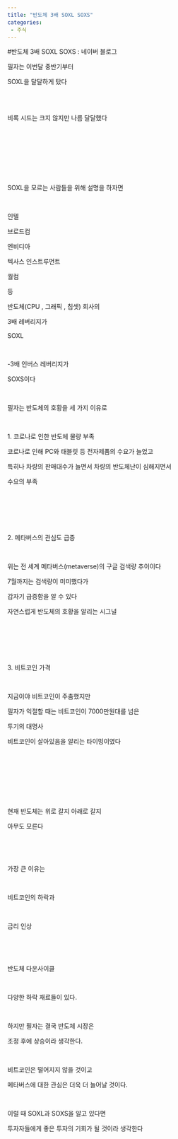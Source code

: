 ```yaml
---
title: "반도체 3배 SOXL SOXS"
categories:
 - 주식
---
```

#반도체 3배 SOXL SOXS : 네이버 블로그
<div class="wrap_rabbit pcol2 _param(1) _postViewArea222588601027" id="post-view222588601027">
<!-- Rabbit HTML --><div class="se-viewer se-theme-default" lang="ko-KR">
<!-- SE_DOC_HEADER_END -->
<div class="se-main-container">
<div class="se-component se-text se-l-default" id="SE-10ae4e28-f24e-4719-9cff-b8563bbedd8e">
<div class="se-component-content">
<div class="se-section se-section-text se-l-default">
<div class="se-module se-module-text">
<!-- SE-TEXT { --><p class="se-text-paragraph se-text-paragraph-align-" id="SE-31f76cfb-d19c-4911-ba63-84316d1c29b4" style=""><span class="se-fs- se-ff-" id="SE-1aba3fd6-f1c9-476e-a8d3-f00121d85e71" style="">필자는 이번달 중반기부터</span></p><!-- } SE-TEXT --><!-- SE-TEXT { --><p class="se-text-paragraph se-text-paragraph-align-" id="SE-e91edb74-547b-4217-a052-c7b7b596276d" style=""><span class="se-fs- se-ff-" id="SE-41938fb3-733b-4b36-82a1-11f036fdebdb" style="">SOXL을 달달하게 탔다</span></p><!-- } SE-TEXT -->
</div>
</div>
</div>
</div> <div class="se-component se-image se-l-default" id="SE-accee5fb-0804-4147-b90e-7fa394127e27">
<div class="se-component-content se-component-content-fit">
<div class="se-section se-section-image se-l-default se-section-align-">
<div class="se-module se-module-image" style="">
<a class="se-module-image-link __se_image_link __se_link" data-linkdata='{"id" : "SE-accee5fb-0804-4147-b90e-7fa394127e27", "src" : "https://postfiles.pstatic.net/MjAyMTEyMDZfMTAg/MDAxNjM4ODAyNzQ4MjE3.2gQ26ZgVpGK9Z1jxxUPZCLemX06x6dYNbrH90szEnX8g.Duf-jTZ8EWIj5MgPy_wPiiyNrNcxlDPReywHo_XWM50g.PNG.dls32208/image.png", "originalWidth" : "741", "originalHeight" : "481", "linkUse" : "false", "link" : ""}' data-linktype="img" href="#" onclick="return false;" style="">
<img alt="" class="se-image-resource" data-height="449" data-lazy-src="https://postfiles.pstatic.net/MjAyMTEyMDZfMTAg/MDAxNjM4ODAyNzQ4MjE3.2gQ26ZgVpGK9Z1jxxUPZCLemX06x6dYNbrH90szEnX8g.Duf-jTZ8EWIj5MgPy_wPiiyNrNcxlDPReywHo_XWM50g.PNG.dls32208/image.png?type=w966" data-width="693" src="https://raw.githubusercontent.com/rage147-OwO/rage147-OwO.github.io/master/_images/images/2021-12-7-반도체 3배 SOXL SOXS/0.png">
</img></a>
</div>
</div>
</div>
</div>
<div class="se-component se-image se-l-default" id="SE-5ced9513-cd22-4fea-ac56-1969f650e996">
<div class="se-component-content se-component-content-fit">
<div class="se-section se-section-image se-l-default se-section-align-">
<div class="se-module se-module-image" style="">
<a class="se-module-image-link __se_image_link __se_link" data-linkdata='{"id" : "SE-5ced9513-cd22-4fea-ac56-1969f650e996", "src" : "https://postfiles.pstatic.net/MjAyMTEyMDdfMzgg/MDAxNjM4ODAyODIxMTMz.aXJHhahAepCTqMqinEvB0BsS0o0rSdNdXn5kieyaqk0g.n9v7p0b9yJ1KosIV1lIkqh5Yu12NIikKW_nFgWR2H1Ug.PNG.dls32208/image.png", "originalWidth" : "720", "originalHeight" : "1361", "linkUse" : "false", "link" : ""}' data-linktype="img" href="#" onclick="return false;" style="">
<img alt="" class="se-image-resource" data-height="1309" data-lazy-src="https://postfiles.pstatic.net/MjAyMTEyMDdfMzgg/MDAxNjM4ODAyODIxMTMz.aXJHhahAepCTqMqinEvB0BsS0o0rSdNdXn5kieyaqk0g.n9v7p0b9yJ1KosIV1lIkqh5Yu12NIikKW_nFgWR2H1Ug.PNG.dls32208/image.png?type=w966" data-width="693" src="https://raw.githubusercontent.com/rage147-OwO/rage147-OwO.github.io/master/_images/images/2021-12-7-반도체 3배 SOXL SOXS/1.png">
</img></a>
</div>
</div>
</div>
</div>
<div class="se-component se-text se-l-default" id="SE-f2bcf609-ad64-40bb-9e0c-401783ebcc58">
<div class="se-component-content">
<div class="se-section se-section-text se-l-default">
<div class="se-module se-module-text">
<!-- SE-TEXT { --><p class="se-text-paragraph se-text-paragraph-align-" id="SE-2a944187-2d70-4a9d-ae2c-e48d33e2da6a" style=""><span class="se-fs- se-ff-" id="SE-b1a9e4df-8d60-4e78-baee-1a1cbb5cb98d" style="">비록 시드는 크지 않지만 나름 달달했다</span></p><!-- } SE-TEXT --><!-- SE-TEXT { --><p class="se-text-paragraph se-text-paragraph-align-" id="SE-cbdbc5a5-cb60-4a5e-80a5-f178e8a1c54b" style=""><span class="se-fs- se-ff-" id="SE-22aa5c17-66ab-4e8c-a677-43b321e8f8c5" style="">​</span></p><!-- } SE-TEXT --><!-- SE-TEXT { --><p class="se-text-paragraph se-text-paragraph-align-" id="SE-1dee5947-f163-444f-ae19-466456056582" style=""><span class="se-fs- se-ff-" id="SE-52f83bd7-607d-4aa8-8e09-11e83c5c0728" style="">​</span></p><!-- } SE-TEXT --><!-- SE-TEXT { --><p class="se-text-paragraph se-text-paragraph-align-" id="SE-78140372-28b2-41e7-8a70-8075eff40348" style=""><span class="se-fs- se-ff-" id="SE-05854cdd-cb6e-4ca7-8cff-ecbc2905a00c" style="">​</span></p><!-- } SE-TEXT --><!-- SE-TEXT { --><p class="se-text-paragraph se-text-paragraph-align-" id="SE-913b1232-c699-4259-957b-425d611ad745" style=""><span class="se-fs- se-ff-" id="SE-97772254-589e-4656-bf53-4f5436d321b5" style="">​</span></p><!-- } SE-TEXT --><!-- SE-TEXT { --><p class="se-text-paragraph se-text-paragraph-align-" id="SE-42f8c5d2-b6c4-43c5-b42a-f0cef339e699" style=""><span class="se-fs- se-ff-" id="SE-3c55704f-4a8c-4b6e-8f1a-7373a7cbf75d" style="">SOXL을 모르는 사람들을 위해 설명을 하자면</span></p><!-- } SE-TEXT -->
</div>
</div>
</div>
</div> <div class="se-component se-image se-l-default" id="SE-b788b954-f1c0-4876-80f8-f66f169246a3">
<div class="se-component-content se-component-content-normal">
<div class="se-section se-section-image se-l-default se-section-align-" style="max-width:498px;">
<div class="se-module se-module-image" style="">
<a class="se-module-image-link __se_image_link __se_link" data-linkdata='{"id" : "SE-b788b954-f1c0-4876-80f8-f66f169246a3", "src" : "https://postfiles.pstatic.net/MjAyMTEyMDdfOTMg/MDAxNjM4ODAyOTQxNDYz.5yTxt3RilJ_ViThZY5oFR0svyJ2v1OwWnQd1UkCTihog.yLfnzv1HYpJVhShhtUzOQUCUaoFGSNzTOsp1nQe5Fwsg.PNG.dls32208/image.png", "originalWidth" : "498", "originalHeight" : "510", "linkUse" : "false", "link" : ""}' data-linktype="img" href="#" onclick="return false;" style="">
<img alt="" class="se-image-resource" data-height="510" data-lazy-src="https://postfiles.pstatic.net/MjAyMTEyMDdfOTMg/MDAxNjM4ODAyOTQxNDYz.5yTxt3RilJ_ViThZY5oFR0svyJ2v1OwWnQd1UkCTihog.yLfnzv1HYpJVhShhtUzOQUCUaoFGSNzTOsp1nQe5Fwsg.PNG.dls32208/image.png?type=w966" data-width="498" src="https://raw.githubusercontent.com/rage147-OwO/rage147-OwO.github.io/master/_images/images/2021-12-7-반도체 3배 SOXL SOXS/2.png">
</img></a>
</div>
</div>
</div>
</div>
<div class="se-component se-text se-l-default" id="SE-1f07c0ae-449c-4bcc-a1ba-4d048a2228f7">
<div class="se-component-content">
<div class="se-section se-section-text se-l-default">
<div class="se-module se-module-text">
<!-- SE-TEXT { --><p class="se-text-paragraph se-text-paragraph-align-" id="SE-54aec139-1ea8-4abd-8819-a8dd83a2e709" style=""><span class="se-fs- se-ff-" id="SE-ea208fd8-66cc-4ab5-a5f9-0e0945f6aab4" style="">인텔</span></p><!-- } SE-TEXT --><!-- SE-TEXT { --><p class="se-text-paragraph se-text-paragraph-align-" id="SE-060df357-2c09-4df5-9504-3e7d4812cec1" style=""><span class="se-fs- se-ff-" id="SE-d45eb2d2-e9e6-4722-b872-70ea653a7f71" style="">브로드컴</span></p><!-- } SE-TEXT --><!-- SE-TEXT { --><p class="se-text-paragraph se-text-paragraph-align-" id="SE-47e7f20f-fd28-4957-b0eb-d57dd353e3c8" style=""><span class="se-fs- se-ff-" id="SE-1eba9ae3-634a-4d68-92bd-d763147f6feb" style="">엔비디아</span></p><!-- } SE-TEXT --><!-- SE-TEXT { --><p class="se-text-paragraph se-text-paragraph-align-" id="SE-a8947912-a04d-458c-894c-96f8aeab21b7" style=""><span class="se-fs- se-ff-" id="SE-e8517770-ca1c-405e-81d9-32b608385822" style="">텍사스 인스트루먼트</span></p><!-- } SE-TEXT --><!-- SE-TEXT { --><p class="se-text-paragraph se-text-paragraph-align-" id="SE-4775547f-b18a-4dad-9ac6-635c7388f5cc" style=""><span class="se-fs- se-ff-" id="SE-458e8f4d-ea7a-49ca-997b-02801c102d66" style="">퀄컴</span></p><!-- } SE-TEXT --><!-- SE-TEXT { --><p class="se-text-paragraph se-text-paragraph-align-" id="SE-ba9038ff-c420-47a9-a425-aed7a71ea16a" style=""><span class="se-fs- se-ff-" id="SE-b3eb8716-e494-492a-a194-3aebda8d6077" style="">등 </span></p><!-- } SE-TEXT --><!-- SE-TEXT { --><p class="se-text-paragraph se-text-paragraph-align-" id="SE-21846cd5-7121-4a33-ba00-595a74db3ed4" style=""><span class="se-fs- se-ff-" id="SE-1ec5e33c-bc26-4c9f-b066-bbfb05dd07bb" style="">반도체(CPU , 그래픽 , 칩셋) 회사의</span></p><!-- } SE-TEXT --><!-- SE-TEXT { --><p class="se-text-paragraph se-text-paragraph-align-" id="SE-c1b1f9f3-af17-4c3e-91dc-21053e87d21c" style=""><span class="se-fs- se-ff-" id="SE-0403b5ff-bd4f-40c5-a3c8-1fff526da4e4" style="">3배 레버리지가</span></p><!-- } SE-TEXT --><!-- SE-TEXT { --><p class="se-text-paragraph se-text-paragraph-align-" id="SE-40c2b965-8140-4a0b-8303-faaedd186872" style=""><span class="se-fs- se-ff-" id="SE-9c9d3ece-12ba-441e-b452-900f7124f07d" style="">SOXL</span></p><!-- } SE-TEXT --><!-- SE-TEXT { --><p class="se-text-paragraph se-text-paragraph-align-" id="SE-8ff40b83-6b11-4036-81ba-c1f7cee8bd72" style=""><span class="se-fs- se-ff-" id="SE-585eee3f-36f4-4953-91a9-1d7f798e4019" style="">​</span></p><!-- } SE-TEXT --><!-- SE-TEXT { --><p class="se-text-paragraph se-text-paragraph-align-" id="SE-8a821227-4a0a-4989-b776-f4a22740cfb1" style=""><span class="se-fs- se-ff-" id="SE-1e7c959a-4706-4520-a766-83e1d5bcc575" style="">-3배 인버스 레버리지가</span></p><!-- } SE-TEXT --><!-- SE-TEXT { --><p class="se-text-paragraph se-text-paragraph-align-" id="SE-ca16ce79-5724-4388-911b-89de355c0cf6" style=""><span class="se-fs- se-ff-" id="SE-051d14b7-9176-4afb-adca-41c70b8eb168" style="">SOXS이다</span></p><!-- } SE-TEXT --><!-- SE-TEXT { --><p class="se-text-paragraph se-text-paragraph-align-" id="SE-d5a8b193-0619-4501-9495-18bcd86ad297" style=""><span class="se-fs- se-ff-" id="SE-687dc23d-abb0-45a4-b8b3-3ae9a03a249c" style="">​</span></p><!-- } SE-TEXT --><!-- SE-TEXT { --><p class="se-text-paragraph se-text-paragraph-align-" id="SE-8515b347-f9e5-4e49-a496-ca04bb3993d1" style=""><span class="se-fs- se-ff-" id="SE-9c2be124-4009-44b6-a55d-4caf7c28fdf3" style="">필자는 반도체의 호황을 세 가지 이유로 </span></p><!-- } SE-TEXT --><!-- SE-TEXT { --><p class="se-text-paragraph se-text-paragraph-align-" id="SE-a0ab7420-060c-4cbe-a51e-5904b6ca83cc" style=""><span class="se-fs- se-ff-" id="SE-74d23ec7-f2da-4995-9215-6c0e157cb0c2" style="">​</span></p><!-- } SE-TEXT --><!-- SE-TEXT { --><p class="se-text-paragraph se-text-paragraph-align-" id="SE-54542191-a576-4f4c-a9fb-538271cc2f5c" style=""><span class="se-fs- se-ff-" id="SE-6b04a048-4124-4a07-80f9-50a000d1732b" style="">1. 코로나로 인한 반도체 물량 부족</span></p><!-- } SE-TEXT --><!-- SE-TEXT { --><p class="se-text-paragraph se-text-paragraph-align-" id="SE-ba9ff91c-53e0-4cee-b392-f4a1220e7258" style=""><span class="se-fs- se-ff-" id="SE-0c9bf4fa-ae04-418a-88ce-53b152ad42a7" style="">코로나로 인해 PC와 태블릿 등 전자제품의 수요가 늘었고</span></p><!-- } SE-TEXT --><!-- SE-TEXT { --><p class="se-text-paragraph se-text-paragraph-align-" id="SE-a3eafbbb-c0e0-471b-ab17-be07ee74ab85" style=""><span class="se-fs- se-ff-" id="SE-a445ca4d-31a0-49c4-95c4-7c0bf435e938" style="">특히나 차량의 판매대수가 늘면서 차량의 반도체난이 심해지면서</span></p><!-- } SE-TEXT --><!-- SE-TEXT { --><p class="se-text-paragraph se-text-paragraph-align-" id="SE-95c7cc08-3340-4f29-8a7a-bb2fc0044b14" style=""><span class="se-fs- se-ff-" id="SE-4007e7b4-2008-4749-9059-34f57eef8f05" style="">수요의 부족</span></p><!-- } SE-TEXT --><!-- SE-TEXT { --><p class="se-text-paragraph se-text-paragraph-align-" id="SE-949356d4-032d-4a78-ab76-895507101100" style=""><span class="se-fs- se-ff-" id="SE-a0bdec9d-39c7-4f89-9f09-0ef01f86c168" style="">​</span></p><!-- } SE-TEXT --><!-- SE-TEXT { --><p class="se-text-paragraph se-text-paragraph-align-" id="SE-596bed15-ffdb-428c-b9e6-5c1104ad554a" style=""><span class="se-fs- se-ff-" id="SE-6f2b292f-1637-403a-91b7-607c6a1a4007" style="">​</span></p><!-- } SE-TEXT --><!-- SE-TEXT { --><p class="se-text-paragraph se-text-paragraph-align-" id="SE-1272114d-06e0-4244-aca4-89a1da561a61" style=""><span class="se-fs- se-ff-" id="SE-57bad7f5-5c4a-44df-bcee-1e737fad0188" style="">​</span></p><!-- } SE-TEXT --><!-- SE-TEXT { --><p class="se-text-paragraph se-text-paragraph-align-" id="SE-2dbcae2b-1e2f-45cf-a136-d52f7bde5250" style=""><span class="se-fs- se-ff-" id="SE-725a5fd2-644a-4cdb-995d-1a91e38bd392" style="">2. 메타버스의 관심도 급증</span></p><!-- } SE-TEXT -->
</div>
</div>
</div>
</div> <div class="se-component se-image se-l-default" id="SE-bd45d0dc-8095-43ac-81c2-9d9a2191be46">
<div class="se-component-content se-component-content-fit">
<div class="se-section se-section-image se-l-default se-section-align-">
<div class="se-module se-module-image" style="">
<a class="se-module-image-link __se_image_link __se_link" data-linkdata='{"id" : "SE-bd45d0dc-8095-43ac-81c2-9d9a2191be46", "src" : "https://postfiles.pstatic.net/MjAyMTEyMDdfODcg/MDAxNjM4ODAzMzMwMTI3.w2vCkd4OVBLunhu2PgNdIMwwc68UXsjVBOIU1SnLsmgg.G2mIDru9_78R86nqLoEO1e0RyN7XKvtWCB5P8fA6PAAg.PNG.dls32208/image.png", "originalWidth" : "1249", "originalHeight" : "661", "linkUse" : "false", "link" : ""}' data-linktype="img" href="#" onclick="return false;" style="">
<img alt="" class="se-image-resource" data-height="366" data-lazy-src="https://postfiles.pstatic.net/MjAyMTEyMDdfODcg/MDAxNjM4ODAzMzMwMTI3.w2vCkd4OVBLunhu2PgNdIMwwc68UXsjVBOIU1SnLsmgg.G2mIDru9_78R86nqLoEO1e0RyN7XKvtWCB5P8fA6PAAg.PNG.dls32208/image.png?type=w966" data-width="693" src="https://raw.githubusercontent.com/rage147-OwO/rage147-OwO.github.io/master/_images/images/2021-12-7-반도체 3배 SOXL SOXS/3.png">
</img></a>
</div>
</div>
</div>
</div>
<div class="se-component se-text se-l-default" id="SE-0027bcf6-f2e4-4b96-85d2-81a94d8779d3">
<div class="se-component-content">
<div class="se-section se-section-text se-l-default">
<div class="se-module se-module-text">
<!-- SE-TEXT { --><p class="se-text-paragraph se-text-paragraph-align-" id="SE-50130c64-ba9a-480f-917b-3bad5d6d20e1" style=""><span class="se-fs- se-ff-" id="SE-f61a0839-6928-4593-8523-e1f97ed22ef8" style="">위는 전 세계 메타버스(metaverse)의 구글 검색량 추이이다</span></p><!-- } SE-TEXT --><!-- SE-TEXT { --><p class="se-text-paragraph se-text-paragraph-align-" id="SE-4a7d7f7d-d280-4345-8c2f-f944345edc15" style=""><span class="se-fs- se-ff-" id="SE-3f77b3af-a2c8-4658-a87a-cdec4eae517a" style="">7월까지는 검색량이 미미했다가</span></p><!-- } SE-TEXT --><!-- SE-TEXT { --><p class="se-text-paragraph se-text-paragraph-align-" id="SE-1bca178d-8531-4a1d-bfdc-e847cb9efd59" style=""><span class="se-fs- se-ff-" id="SE-5fee11c4-eb6e-4ab4-9c9c-42711d5663ac" style="">갑자기 급증함을 알 수 있다</span></p><!-- } SE-TEXT --><!-- SE-TEXT { --><p class="se-text-paragraph se-text-paragraph-align-" id="SE-213bec05-14d3-48df-80c2-7fb8b99f3523" style=""><span class="se-fs- se-ff-" id="SE-3b6a7096-edc9-40b0-8ade-0cc4c23d18c4" style="">자연스럽게 반도체의 호황을 알리는 시그널</span></p><!-- } SE-TEXT --><!-- SE-TEXT { --><p class="se-text-paragraph se-text-paragraph-align-" id="SE-f15d4eba-c5e5-456d-9b42-cf8d38a6be21" style=""><span class="se-fs- se-ff-" id="SE-aa6b6dbc-a13f-46f8-bca5-d84b443bff2d" style="">​</span></p><!-- } SE-TEXT --><!-- SE-TEXT { --><p class="se-text-paragraph se-text-paragraph-align-" id="SE-1817d3c8-f7e7-4cc8-861b-cf44240e133c" style=""><span class="se-fs- se-ff-" id="SE-788c6ac7-ac82-41b6-ba0e-02cb563b637d" style="">​</span></p><!-- } SE-TEXT --><!-- SE-TEXT { --><p class="se-text-paragraph se-text-paragraph-align-" id="SE-2184fcc6-fb85-40e2-9811-07dd21db2ae9" style=""><span class="se-fs- se-ff-" id="SE-55eb3885-c325-496f-9377-9f281e3d373f" style="">​</span></p><!-- } SE-TEXT --><!-- SE-TEXT { --><p class="se-text-paragraph se-text-paragraph-align-" id="SE-49c2ae78-c8f5-4125-8529-c8c34a02e62d" style=""><span class="se-fs- se-ff-" id="SE-2091260a-7490-4374-88a8-503a0955f319" style="">3. 비트코인 가격</span></p><!-- } SE-TEXT -->
</div>
</div>
</div>
</div> <div class="se-component se-image se-l-default" id="SE-36f43b07-2847-4ca1-a1c8-1a80b05ae5c7">
<div class="se-component-content se-component-content-fit">
<div class="se-section se-section-image se-l-default se-section-align-">
<div class="se-module se-module-image" style="">
<a class="se-module-image-link __se_image_link __se_link" data-linkdata='{"id" : "SE-36f43b07-2847-4ca1-a1c8-1a80b05ae5c7", "src" : "https://postfiles.pstatic.net/MjAyMTEyMDdfMTM3/MDAxNjM4ODAzNDYyNjY0.zWjqyo8OwwkhNOigcB16rB26UAcyAuZCf6QwI990Fucg.qwNbcfx1CSjPaV0nPVayI6T1qbc7JvCYPJGHQ_a56O4g.PNG.dls32208/image.png", "originalWidth" : "797", "originalHeight" : "501", "linkUse" : "false", "link" : ""}' data-linktype="img" href="#" onclick="return false;" style="">
<img alt="" class="se-image-resource" data-height="435" data-lazy-src="https://postfiles.pstatic.net/MjAyMTEyMDdfMTM3/MDAxNjM4ODAzNDYyNjY0.zWjqyo8OwwkhNOigcB16rB26UAcyAuZCf6QwI990Fucg.qwNbcfx1CSjPaV0nPVayI6T1qbc7JvCYPJGHQ_a56O4g.PNG.dls32208/image.png?type=w966" data-width="693" src="https://raw.githubusercontent.com/rage147-OwO/rage147-OwO.github.io/master/_images/images/2021-12-7-반도체 3배 SOXL SOXS/4.png"/>
</a>
</div>
</div>
</div>
</div>
<div class="se-component se-text se-l-default" id="SE-b590b7c5-b897-4572-958f-9f5149fd681b">
<div class="se-component-content">
<div class="se-section se-section-text se-l-default">
<div class="se-module se-module-text">
<!-- SE-TEXT { --><p class="se-text-paragraph se-text-paragraph-align-" id="SE-f2d6fb53-0aab-407b-bc34-ed3db5242a99" style=""><span class="se-fs- se-ff-" id="SE-938960e1-a77f-4529-a32b-d87035c4b45e" style="">지금이야 비트코인이 주춤했지만</span></p><!-- } SE-TEXT --><!-- SE-TEXT { --><p class="se-text-paragraph se-text-paragraph-align-" id="SE-3d80a6e1-ad2e-41f4-b80e-24d631ba9cff" style=""><span class="se-fs- se-ff-" id="SE-54eab502-5e80-42fd-9226-d7c2660c4ca8" style="">필자가 익절할 때는 비트코인이 7000만원대를 넘은 </span></p><!-- } SE-TEXT --><!-- SE-TEXT { --><p class="se-text-paragraph se-text-paragraph-align-" id="SE-9cf86d70-da7a-4e41-8f86-d76069d13330" style=""><span class="se-fs- se-ff-" id="SE-55ef5350-d181-4c33-a53d-8b9eb3a0953b" style="">투기의 대명사</span></p><!-- } SE-TEXT --><!-- SE-TEXT { --><p class="se-text-paragraph se-text-paragraph-align-" id="SE-7d0cad6d-4b8b-46b9-83e7-325c877b2fce" style=""><span class="se-fs- se-ff-" id="SE-8e6e5537-5a19-467c-b03f-c7939498e38c" style="">비트코인이 살아있음을 알리는 타이밍이였다</span></p><!-- } SE-TEXT --><!-- SE-TEXT { --><p class="se-text-paragraph se-text-paragraph-align-" id="SE-3edc1241-497f-4639-80da-f90bda5f4bc3" style=""><span class="se-fs- se-ff-" id="SE-d56da455-e4c9-4533-a5e5-7b9ee80773b5" style="">​</span></p><!-- } SE-TEXT --><!-- SE-TEXT { --><p class="se-text-paragraph se-text-paragraph-align-" id="SE-839e4594-b7b2-4f37-8c7b-be87030d7c4f" style=""><span class="se-fs- se-ff-" id="SE-75576477-3917-4020-ae1a-9b358ce309d0" style="">​</span></p><!-- } SE-TEXT --><!-- SE-TEXT { --><p class="se-text-paragraph se-text-paragraph-align-" id="SE-b66095bb-58c1-4b2d-a009-06665b3d0741" style=""><span class="se-fs- se-ff-" id="SE-2141e93b-692c-4aba-8cb3-9da1706de32e" style="">​</span></p><!-- } SE-TEXT --><!-- SE-TEXT { --><p class="se-text-paragraph se-text-paragraph-align-" id="SE-30f9958e-ade9-4b6e-9b00-4e89bd7209a6" style=""><span class="se-fs- se-ff-" id="SE-5eeb3d9f-47be-42bb-8aa3-d34f8c2329fb" style="">​</span></p><!-- } SE-TEXT --><!-- SE-TEXT { --><p class="se-text-paragraph se-text-paragraph-align-" id="SE-0117dede-43a5-46f8-b565-c46bab375bdf" style=""><span class="se-fs- se-ff-" id="SE-615fb412-eac7-49e5-ac12-ea163f076899" style="">현재 반도체는 위로 갈지 아래로 갈지</span></p><!-- } SE-TEXT --><!-- SE-TEXT { --><p class="se-text-paragraph se-text-paragraph-align-" id="SE-a67f1c98-1655-409f-a52a-53130b6c0ae5" style=""><span class="se-fs- se-ff-" id="SE-d1af5c53-75e3-4e28-9a11-7062df245559" style="">아무도 모른다</span></p><!-- } SE-TEXT --><!-- SE-TEXT { --><p class="se-text-paragraph se-text-paragraph-align-" id="SE-ef96f33d-26b8-4dd2-9048-00d161d09cd8" style=""><span class="se-fs- se-ff-" id="SE-0f9d17ef-9449-4dec-88c8-59ce0f22217b" style="">​</span></p><!-- } SE-TEXT --><!-- SE-TEXT { --><p class="se-text-paragraph se-text-paragraph-align-" id="SE-456dc595-d8aa-4962-b40d-7b1d982d710b" style=""><span class="se-fs- se-ff-" id="SE-8641c2f1-3816-4435-b083-70af31e24ef2" style="">​</span></p><!-- } SE-TEXT --><!-- SE-TEXT { --><p class="se-text-paragraph se-text-paragraph-align-" id="SE-65feaf9c-8980-412f-bc06-5f9f80294527" style=""><span class="se-fs- se-ff-" id="SE-3355c1ed-e863-4f5b-8f6c-8ba4b8dac4a3" style="">가장 큰 이유는</span></p><!-- } SE-TEXT -->
</div>
</div>
</div>
</div> <div class="se-component se-image se-l-default" id="SE-4b124449-20a2-4e0f-a763-9bf2c33501d5">
<div class="se-component-content se-component-content-fit">
<div class="se-section se-section-image se-l-default se-section-align-">
<div class="se-module se-module-image" style="">
<a class="se-module-image-link __se_image_link __se_link" data-linkdata='{"id" : "SE-4b124449-20a2-4e0f-a763-9bf2c33501d5", "src" : "https://postfiles.pstatic.net/MjAyMTEyMDdfODUg/MDAxNjM4ODAzNjEyNjc1.mkjZF8BbHfLvLJjHCO3ed-S4sBaIZC0URES5xpsOQkcg.jI_R_VWvioj-EhGpsO67YxspKda13pwWG6DmN95WD1Eg.PNG.dls32208/image.png", "originalWidth" : "797", "originalHeight" : "412", "linkUse" : "false", "link" : ""}' data-linktype="img" href="#" onclick="return false;" style="">
<img alt="" class="se-image-resource" data-height="358" data-lazy-src="https://postfiles.pstatic.net/MjAyMTEyMDdfODUg/MDAxNjM4ODAzNjEyNjc1.mkjZF8BbHfLvLJjHCO3ed-S4sBaIZC0URES5xpsOQkcg.jI_R_VWvioj-EhGpsO67YxspKda13pwWG6DmN95WD1Eg.PNG.dls32208/image.png?type=w966" data-width="693" src="https://raw.githubusercontent.com/rage147-OwO/rage147-OwO.github.io/master/_images/images/2021-12-7-반도체 3배 SOXL SOXS/5.png"/>
</a>
</div>
</div>
</div>
</div>
<div class="se-component se-text se-l-default" id="SE-f030cbbc-5d39-41c8-873a-156ebbcb0312">
<div class="se-component-content">
<div class="se-section se-section-text se-l-default">
<div class="se-module se-module-text">
<!-- SE-TEXT { --><p class="se-text-paragraph se-text-paragraph-align-" id="SE-a5eb7955-6196-45ae-9917-63a0c0c54cf6" style=""><span class="se-fs- se-ff-" id="SE-50045988-0fef-4d24-8be8-36afd9a1d497" style="">비트코인의 하락과</span></p><!-- } SE-TEXT -->
</div>
</div>
</div>
</div> <div class="se-component se-image se-l-default" id="SE-09515d44-778e-40c3-8112-9d8e98a42ec2">
<div class="se-component-content se-component-content-fit">
<div class="se-section se-section-image se-l-default se-section-align-">
<div class="se-module se-module-image" style="">
<a class="se-module-image-link __se_image_link __se_link" data-linkdata='{"id" : "SE-09515d44-778e-40c3-8112-9d8e98a42ec2", "src" : "https://postfiles.pstatic.net/MjAyMTEyMDdfNDMg/MDAxNjM4ODAzOTIxOTI2.WnuY-DdxAAX17Eq5bR1woBj3psdMV_4AVmCqOHWw5ZAg.ti2PszRL13nNiZ1_G5qA31Q1bJr1i_VPyvrbw-mmuAwg.PNG.dls32208/image.png", "originalWidth" : "988", "originalHeight" : "679", "linkUse" : "false", "link" : ""}' data-linktype="img" href="#" onclick="return false;" style="">
<img alt="" class="se-image-resource" data-height="476" data-lazy-src="https://postfiles.pstatic.net/MjAyMTEyMDdfNDMg/MDAxNjM4ODAzOTIxOTI2.WnuY-DdxAAX17Eq5bR1woBj3psdMV_4AVmCqOHWw5ZAg.ti2PszRL13nNiZ1_G5qA31Q1bJr1i_VPyvrbw-mmuAwg.PNG.dls32208/image.png?type=w966" data-width="693" src="https://raw.githubusercontent.com/rage147-OwO/rage147-OwO.github.io/master/_images/images/2021-12-7-반도체 3배 SOXL SOXS/6.png"/>
</a>
</div>
</div>
</div>
</div>
<div class="se-component se-text se-l-default" id="SE-b397dccc-608d-4d45-8d0d-d6f55aee87c9">
<div class="se-component-content">
<div class="se-section se-section-text se-l-default">
<div class="se-module se-module-text">
<!-- SE-TEXT { --><p class="se-text-paragraph se-text-paragraph-align-" id="SE-bbc0ae31-4470-42d9-802b-51c04874258f" style=""><span class="se-fs- se-ff-" id="SE-41ed94e4-918d-404b-b9a9-ea5e9744e2d2" style="">금리 인상</span></p><!-- } SE-TEXT --><!-- SE-TEXT { --><p class="se-text-paragraph se-text-paragraph-align-" id="SE-ff5b05f3-3f98-4227-9876-74790b292bd2" style=""><span class="se-fs- se-ff-" id="SE-e7451cb0-5f0d-441d-92f2-ea69f650fb63" style="">​</span></p><!-- } SE-TEXT -->
</div>
</div>
</div>
</div> <div class="se-component se-image se-l-default" id="SE-fa72d6e1-4401-4acd-90c0-af4cb146ba90">
<div class="se-component-content se-component-content-fit">
<div class="se-section se-section-image se-l-default se-section-align-">
<div class="se-module se-module-image" style="">
<a class="se-module-image-link __se_image_link __se_link" data-linkdata='{"id" : "SE-fa72d6e1-4401-4acd-90c0-af4cb146ba90", "src" : "https://postfiles.pstatic.net/MjAyMTEyMDdfMjc4/MDAxNjM4ODA0MDE2MTUy.r7_AmNDRu1zgAN8kaS5xTaiTcit1Y0HMDeMPy3vR4mgg.0RNHfd7YgVH3S-7Pk5rOGCU2dHCa2pZqg3ko58UoEH4g.PNG.dls32208/image.png", "originalWidth" : "771", "originalHeight" : "555", "linkUse" : "false", "link" : ""}' data-linktype="img" href="#" onclick="return false;" style="">
<img alt="" class="se-image-resource" data-height="498" data-lazy-src="https://postfiles.pstatic.net/MjAyMTEyMDdfMjc4/MDAxNjM4ODA0MDE2MTUy.r7_AmNDRu1zgAN8kaS5xTaiTcit1Y0HMDeMPy3vR4mgg.0RNHfd7YgVH3S-7Pk5rOGCU2dHCa2pZqg3ko58UoEH4g.PNG.dls32208/image.png?type=w966" data-width="693" src="https://raw.githubusercontent.com/rage147-OwO/rage147-OwO.github.io/master/_images/images/2021-12-7-반도체 3배 SOXL SOXS/7.png"/>
</a>
</div>
</div>
</div>
</div>
<div class="se-component se-text se-l-default" id="SE-01b219fc-4fd1-48b8-9027-f5c78add62f2">
<div class="se-component-content">
<div class="se-section se-section-text se-l-default">
<div class="se-module se-module-text">
<!-- SE-TEXT { --><p class="se-text-paragraph se-text-paragraph-align-" id="SE-7de7274c-4e00-4f67-a469-5733c9fc24a3" style=""><span class="se-fs- se-ff-" id="SE-ebf1ff5c-0c93-4242-b368-12b13ee575a5" style="">반도체 다운사이클 </span></p><!-- } SE-TEXT --><!-- SE-TEXT { --><p class="se-text-paragraph se-text-paragraph-align-" id="SE-ed6a8cee-9964-4399-85de-a905f8d262a7" style=""><span class="se-fs- se-ff-" id="SE-f7196495-757a-4530-b5b8-4275665dede3" style="">​</span></p><!-- } SE-TEXT --><!-- SE-TEXT { --><p class="se-text-paragraph se-text-paragraph-align-" id="SE-05721cf4-8a21-47c3-be80-c2795e7d4ade" style=""><span class="se-fs- se-ff-" id="SE-f7884878-5dc0-4926-ac0c-1cfa34902faf" style="">다양한 하락 재료들이 있다.</span></p><!-- } SE-TEXT --><!-- SE-TEXT { --><p class="se-text-paragraph se-text-paragraph-align-" id="SE-375b984a-3d9a-42b8-84c8-00df414e6e7a" style=""><span class="se-fs- se-ff-" id="SE-54b203c0-e027-4e65-8afa-e818215bb3c7" style="">​</span></p><!-- } SE-TEXT --><!-- SE-TEXT { --><p class="se-text-paragraph se-text-paragraph-align-" id="SE-3108b143-9658-4edc-8334-b1aa88516404" style=""><span class="se-fs- se-ff-" id="SE-5328eb90-7dd2-4954-a2a9-952e08c88e2e" style="">하지만 필자는 결국 반도체 시장은</span></p><!-- } SE-TEXT --><!-- SE-TEXT { --><p class="se-text-paragraph se-text-paragraph-align-" id="SE-b80d616d-e201-4aab-8748-14fe13b43b1a" style=""><span class="se-fs- se-ff-" id="SE-8dd7e5d0-2c6b-43b6-a904-875852d01252" style="">조정 후에 상승이라 생각한다.</span></p><!-- } SE-TEXT --><!-- SE-TEXT { --><p class="se-text-paragraph se-text-paragraph-align-" id="SE-cc4e7533-32d4-4615-aa51-e0675b8edd7a" style=""><span class="se-fs- se-ff-" id="SE-e3680d67-7cda-42c4-a1f0-2f5ba3b19e71" style="">​</span></p><!-- } SE-TEXT --><!-- SE-TEXT { --><p class="se-text-paragraph se-text-paragraph-align-" id="SE-6c58f68f-7bf8-449b-871e-f99614f651cd" style=""><span class="se-fs- se-ff-" id="SE-da7199e3-7ba3-4adf-9ca6-384e7508927a" style="">비트코인은 떨어지지 않을 것이고</span></p><!-- } SE-TEXT --><!-- SE-TEXT { --><p class="se-text-paragraph se-text-paragraph-align-" id="SE-202e5ce3-cba2-490d-b8e1-aa9a559a2c18" style=""><span class="se-fs- se-ff-" id="SE-01675c79-7eb8-4b35-9553-21069329d784" style="">메타버스에 대한 관심은 더욱 더 늘어날 것이다.</span></p><!-- } SE-TEXT --><!-- SE-TEXT { --><p class="se-text-paragraph se-text-paragraph-align-" id="SE-f43fdd51-702f-4b98-8a23-6a1c831d36e7" style=""><span class="se-fs- se-ff-" id="SE-48b14826-cb97-41f3-93ee-7399171a753f" style="">​</span></p><!-- } SE-TEXT --><!-- SE-TEXT { --><p class="se-text-paragraph se-text-paragraph-align-" id="SE-49e6c81e-7880-4ce5-ab23-62b93d78728b" style=""><span class="se-fs- se-ff-" id="SE-26d5e53d-35e2-48f6-a1f3-f82f13a3a0f1" style="">이럴 때 SOXL과 SOXS을 알고 있다면</span></p><!-- } SE-TEXT --><!-- SE-TEXT { --><p class="se-text-paragraph se-text-paragraph-align-" id="SE-a43aabbd-20a2-4cfd-a970-dd1834358885" style=""><span class="se-fs- se-ff-" id="SE-51112502-161f-4065-9a70-1e6c1bc98fd1" style="">투자자들에게 좋은 투자의 기회가 될 것이라 생각한다</span></p><!-- } SE-TEXT --><!-- SE-TEXT { --><p class="se-text-paragraph se-text-paragraph-align-" id="SE-2e71fb49-aee9-4a68-aa7c-cedbfcfd4ceb" style=""><span class="se-fs- se-ff-" id="SE-36e88514-0e5b-4307-a0b7-1debe74f1149" style="">​</span></p><!-- } SE-TEXT -->
</div>
</div>
</div>
</div> </div>
</div>
</div>